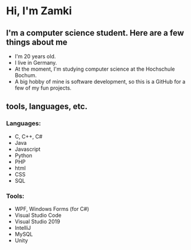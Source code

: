 # Hi, I'm Zamki

## I'm a computer science student. Here are a few things about me

- I'm 20 years old.
- I live in Germany.
- At the moment, I'm studying computer science at the Hochschule Bochum.
- A big hobby of mine is software development, so this is a GitHub for a few of my fun projects.

## tools, languages, etc.

### Languages:

- C, C++, C#
- Java
- Javascript
- Python
- PHP
- html
- CSS
- SQL

### Tools:

- WPF, Windows Forms (for C#)
- Visual Studio Code
- Visual Studio 2019
- IntelliJ
- MySQL
- Unity
